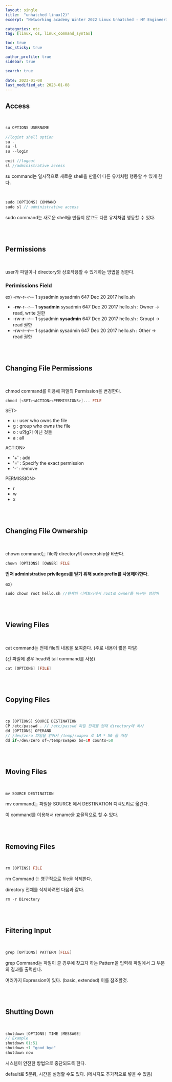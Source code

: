 ```yaml
---
layout: single
title:  "unhatched linux(2)"
excerpt: "Networking academy Winter 2022 Linux Unhatched - MY Engineering Camp"

categories: etc
tag: [linux, os, linux_command_syntax]

toc: true
toc_sticky: true

author_profile: true
sidebar: true

search: true
 
date: 2023-01-08
last_modified_at: 2023-01-08
---
```




## Access

<br/>

```C
su OPTIONS USERNAME
    
//logint shell option
su -
su -l
su --login
    
exit //logout
sl //administrative access
```

su command는 일시적으로 새로운 shell을 만들어 다른 유저처럼 행동할 수 있게 한다.

<br/>

```c
sudo [OPTIONS] COMMAND
sudo sl // administrative access
```

sudo command는 새로운 shell을 만들지 않고도 다른 유저처럼 행동할 수 있다.



 <br/><br/>



## Permissions

<br/>

user가 파일이나 directory와 상호작용할 수 있게하는 방법을 정한다.



### Perimissions Field

ex) -rw-r--r-- 1 sysadmin sysadmin 647 Dec 20  2017 hello.sh

* -**rw**-r--r-- 1 **sysadmin** sysadmin 647 Dec 20  2017 hello.sh : Owner -> read, write 권한
* -rw-**r**--r-- 1 sysadmin **sysadmin** 647 Dec 20  2017 hello.sh : Groupt -> read 권한
* -rw-r--**r**-- 1 sysadmin sysadmin 647 Dec 20  2017 hello.sh : Other -> read 권한

<br/><br/>



## Changing File Permissions

<br/>

chmod command를 이용해 파일의 Permission을 변경한다.

```C
chmod [<SET><ACTION><PERMISSIONS>]... FILE	
```

SET> 

* u : user who owns the file
* g : group who owns the file
* o : u와g가 아닌 것들
* a : all

ACTION>

* '+' : add
* '=' : Specify the exact permission
* '-' : remove

PERMISSION>

* r 
* w
* x

<br/><br/>

## Changing File Ownership

<br/>

chown command는 file과 directory의 ownership을 바꾼다.

```c
chown [OPTIONS] [OWNER] FILE
```

**먼저 administrative privileges를 얻기 위해 sudo prefix를 사용해야한다.**

ex)

```c
sudo chown root hello.sh //현재의 디렉토리에서 root로 owner를 바꾸는 명령어
```

<br/><br/>

## Viewing Files

<br/>

cat command는 전체 file의 내용을 보여준다. (주로 내용이 짧은 파일)

(긴 파일에 경우 head와 tail command를 사용)

```c
cat [OPTIONS] [FILE]
```

<br/>

<br/>

## Copying Files

<br/>

```C
cp [OPTIONS] SOURCE DESTINATION
CP /etc/passwd . // /etc/passwd 파일 전체를 현재 directory에 복사
dd [OPTIONS] OPERAND
// /dev/zero 파일을 읽어서 /temp/swapex 로 1M * 50 을 저장
dd if=/dev/zero of=/temp/swapex bs=1M counts=50
```

<br/><br/>

## Moving Files

<br/>

```C
mv SOURCE DESTINATION
```

mv command는 파일을 SOURCE 에서 DESTINATION 디렉토리로 옮긴다.

이 command를 이용해서 rename을 효율적으로 할 수 있다.

<br/><br/>

## Removing Files

<br/>

```C
rm [OPTINS] FILE	
```

rm Command 는 영구적으로 file을 삭제한다.

directory 전체를 삭제하려면 다음과 같다.

```c
rm -r Directory
```

<br/><br/>

## Filtering Input

<br/>

```c
grep [OPTIONS] PATTERN [FILE]
```

grep Command는 파일이 클 경우에 찾고자 하는 Pattern을 입력해 파일에서 그 부분의 결과를 출력한다.

여러가지 Expression이 있다. (basic, extended) 이를 참조할것.

<br/><br/>

## Shutting Down

<br/>

```C
shutdown [OPTIONS] TIME [MESSAGE]
// Example
shutdown 01:51
shutdown +1 "good bye"
shutdown now
```

시스템이 안전한 방법으로 중단되도록 한다.

default로 5분뒤, 시간을 설정할 수도 있다. (메시지도 추가적으로 넣을 수 있음)



